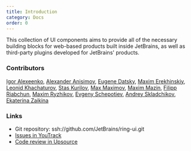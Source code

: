 ```yaml
---
title: Introduction
category: Docs
order: 0
---
```


This collection of UI components aims to provide all of the necessary building 
blocks for web-based products built inside JetBrains, as well as third-party 
plugins developed for JetBrains' products.

### Contributors

[Igor Alexeenko](https://github.com/o0), 
[Alexander Anisimov](https://github.com/anisimov74), 
[Eugene Datsky](https://github.com/princed), 
[Maxim Erekhinskiy](https://github.com/nightflash),
[Leonid Khachaturov](https://github.com/Leonya),
[Stas Kurilov](https://github.com/kisenka),
[Max Maximov](https://github.com/maxmaximov),
[Maxim Mazin](https://github.com/mazine),
[Filipp Riabchun](https://github.com/Hypnosphi),
[Maxim Ryzhikov](https://github.com/maksimr),
[Evgeny Schepotiev](https://github.com/zeckson),
[Andrey Skladchikov](https://github.com/huston007),
[Ekaterina Zaikina](https://github.com/katriyna) 

### Links
 
- Git repository: ssh://github.com/JetBrains/ring-ui.git 
- [Issues in YouTrack](https://youtrack.jetbrains.com/issues/RG)
- [Code review in Upsource](https://upsource.jetbrains.com/ring-ui/view)
